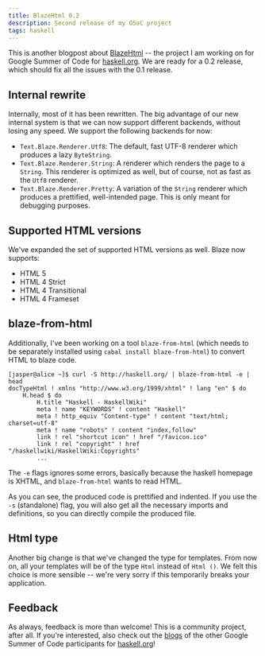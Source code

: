 ```yaml
---
title: BlazeHtml 0.2
description: Second release of my GSoC project
tags: haskell
---
```


This is another blogpost about [BlazeHtml] -- the project I am working on for
Google Summer of Code for [haskell.org]. We are ready for a 0.2 release, which
should fix all the issues with the 0.1 release.

[BlazeHtml]: http://jaspervdj.be/blaze
[haskell.org]: http://haskell.org

## Internal rewrite

Internally, most of it has been rewritten. The big advantage of our new internal
system is that we can now support different backends, without losing any speed.
We support the following backends for now:

- `Text.Blaze.Renderer.Utf8`: The default, fast UTF-8 renderer which produces a
  lazy `ByteString`.
- `Text.Blaze.Renderer.String`: A renderer which renders the page to a `String`.
  This renderer is optimized as well, but of course, not as fast as the `Utf8`
  renderer.
- `Text.Blaze.Renderer.Pretty`: A variation of the `String` renderer which
  produces a prettified, well-intended page. This is only meant for debugging
  purposes.

## Supported HTML versions

We've expanded the set of supported HTML versions as well. Blaze now supports:

- HTML 5
- HTML 4 Strict
- HTML 4 Transitional
- HTML 4 Frameset

## blaze-from-html

Additionally, I've been working on a tool `blaze-from-html` (which needs to be
separately installed using `cabal install blaze-from-html`) to convert HTML to
blaze code.

    [jasper@alice ~]$ curl -S http://haskell.org/ | blaze-from-html -e | head
    docTypeHtml ! xmlns "http://www.w3.org/1999/xhtml" ! lang "en" $ do
        H.head $ do
            H.title "Haskell - HaskellWiki"
            meta ! name "KEYWORDS" ! content "Haskell"
            meta ! http_equiv "Content-type" ! content "text/html; charset=utf-8"
            meta ! name "robots" ! content "index,follow"
            link ! rel "shortcut icon" ! href "/favicon.ico"
            link ! rel "copyright" ! href "/haskellwiki/HaskellWiki:Copyrights"
            ...

The `-e` flags ignores some errors, basically because the haskell homepage is
XHTML, and `blaze-from-html` wants to read HTML.

As you can see, the produced code is prettified and indented. If you use
the `-s` (standalone) flag, you will also get all the necessary imports and
definitions, so you can directly compile the produced file.

## Html type

Another big change is that we've changed the type for templates. From now on,
all your templates will be of the type `Html` instead of `Html ()`. We felt this
choice is more sensible -- we're very sorry if this temporarily breaks your
application.

## Feedback

As always, feedback is more than welcome! This is a community project, after
all. If you're interested, also check out the [blogs] of the other Google Summer
of Code participants for [haskell.org]!

[blogs]: /links.html#google-summer-of-code-2010-students-for-haskell.org:

